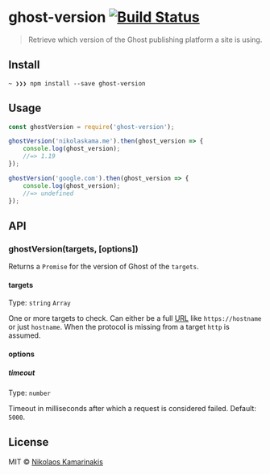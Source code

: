 # ghost-version [![Build Status](https://travis-ci.org/k4m4/ghost-version.svg?branch=master)](https://travis-ci.org/k4m4/ghost-version)

> Retrieve which version of the Ghost publishing platform a site is using.

## Install

```
~ ❯❯❯ npm install --save ghost-version
```


## Usage

```js
const ghostVersion = require('ghost-version');

ghostVersion('nikolaskama.me').then(ghost_version => {
	console.log(ghost_version);
	//=> 1.19
});

ghostVersion('google.com').then(ghost_version => {
	console.log(ghost_version);
	//=> undefined
});
```


## API

### ghostVersion(targets, [options])

Returns a `Promise` for the version of Ghost of the `targets`.

#### targets

Type: `string` `Array`

One or more targets to check. Can either be a full [URL](https://nodejs.org/api/url.html) like `https://hostname` or just `hostname`. When the protocol is missing from a target `http` is assumed.

#### options

##### timeout

Type: `number`

Timeout in milliseconds after which a request is considered failed. Default: `5000`.


## License

MIT © [Nikolaos Kamarinakis](https://nikolaskama.me/)